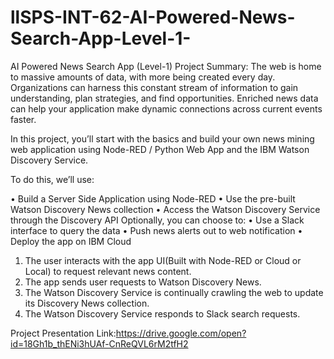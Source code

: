 # llSPS-INT-62-AI-Powered-News-Search-App-Level-1-
AI Powered News Search App (Level-1)
Project Summary:
The web is home to massive amounts of data, with more being created every day. Organizations can harness this constant stream of information to gain understanding, plan strategies, and find opportunities. Enriched news data can help your application make dynamic connections across current events faster.



In this project, you’ll start with the basics and build your own news mining web application using Node-RED / Python Web App and the IBM Watson Discovery Service. 


To do this, we’ll use:


•	Build a Server Side Application using Node-RED
•	Use the pre-built Watson Discovery News collection
•	Access the Watson Discovery Service through the Discovery API
Optionally, you can choose to:
•	Use a Slack interface to query the data
•	Push news alerts out to web notification
•	Deploy the app on IBM Cloud

 

1.	The user interacts with the app UI(Built with Node-RED or Cloud or Local) to request relevant news content.
2.	The app sends user requests to Watson Discovery News.
3.	The Watson Discovery Service is continually crawling the web to update its Discovery News collection.
4.	The Watson Discovery Service responds to Slack search requests.



Project Presentation Link:https://drive.google.com/open?id=18Gh1b_thENi3hUAf-CnReQVL6rM2tfH2
